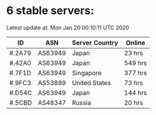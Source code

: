 # 6 stable servers:

Latest update at: Mon Jan 20 00:10:11 UTC 2020

| ID | ASN | Server Country | Online |
| -- | --- | -------------- | ------ |
| #.2A79 | AS63949 | Japan | 23 hrs |
| #.42A0 | AS63949 | Japan | 549 hrs |
| #.7F1D | AS63949 | Singapore | 377 hrs |
| #.9FC3 | AS53889 | United States | 73 hrs |
| #.D54C | AS63949 | Japan | 144 hrs |
| #.5CBD | AS48347 | Russia | 20 hrs |

